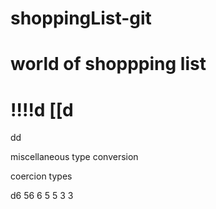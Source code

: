 # shoppingList-git
# world of shoppping list
!!!!d
[[d
===========================
dd

miscellaneous
type conversion

coercion types 

d6
56
6
5
5
3
3
